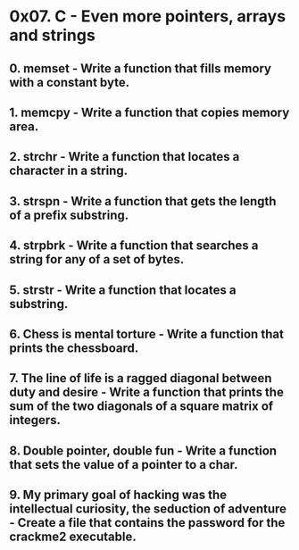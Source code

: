 # 0x07. C - Even more pointers, arrays and strings
## 0. memset - Write a function that fills memory with a constant byte.
## 1. memcpy - Write a function that copies memory area.
## 2. strchr - Write a function that locates a character in a string.
## 3. strspn - Write a function that gets the length of a prefix substring.
## 4. strpbrk - Write a function that searches a string for any of a set of bytes.
## 5. strstr - Write a function that locates a substring.
## 6. Chess is mental torture - Write a function that prints the chessboard.
## 7. The line of life is a ragged diagonal between duty and desire - Write a function that prints the sum of the two diagonals of a square matrix of integers.
## 8. Double pointer, double fun - Write a function that sets the value of a pointer to a char.
## 9. My primary goal of hacking was the intellectual curiosity, the seduction of adventure - Create a file that contains the password for the crackme2 executable.
